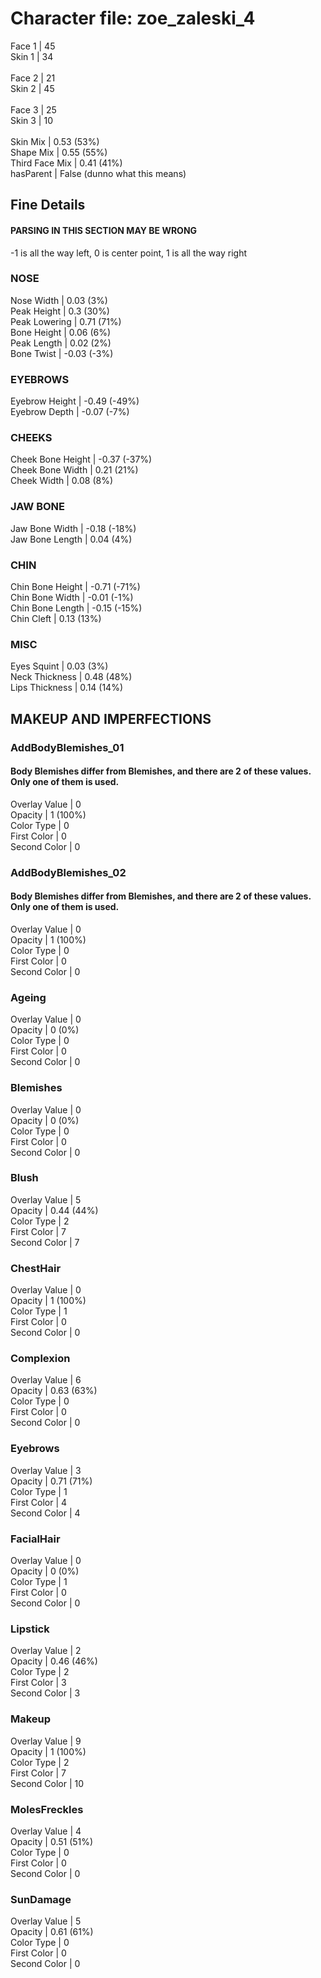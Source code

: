 # Character file: zoe_zaleski_4<br>
Face 1 | 45<br>
Skin 1 | 34<br>
<br>
Face 2 | 21<br>
Skin 2 | 45<br>
<br>
Face 3 | 25<br>
Skin 3 | 10<br>
<br>
Skin Mix | 0.53 (53%)<br>
Shape Mix | 0.55 (55%)<br>
Third Face Mix | 0.41 (41%)<br>
hasParent | False (dunno what this means)<br>
## Fine Details<br>
#### PARSING IN THIS SECTION MAY BE WRONG<br>
-1 is all the way left, 0 is center point, 1 is all the way right<br>
### NOSE<br>
Nose Width | 0.03 (3%)<br>
Peak Height | 0.3 (30%)<br>
Peak Lowering | 0.71 (71%)<br>
Bone Height | 0.06 (6%)<br>
Peak Length | 0.02 (2%)<br>
Bone Twist | -0.03 (-3%)<br>
### EYEBROWS<br>
Eyebrow Height | -0.49 (-49%)<br>
Eyebrow Depth | -0.07 (-7%)<br>
### CHEEKS<br>
Cheek Bone Height | -0.37 (-37%)<br>
Cheek Bone Width | 0.21 (21%)<br>
Cheek Width | 0.08 (8%)<br>
### JAW BONE<br>
Jaw Bone Width | -0.18 (-18%)<br>
Jaw Bone Length | 0.04 (4%)<br>
### CHIN<br>
Chin Bone Height | -0.71 (-71%)<br>
Chin Bone Width | -0.01 (-1%)<br>
Chin Bone Length | -0.15 (-15%)<br>
Chin Cleft | 0.13 (13%)<br>
### MISC<br>
Eyes Squint | 0.03 (3%)<br>
Neck Thickness | 0.48 (48%)<br>
Lips Thickness | 0.14 (14%)<br>
## MAKEUP AND IMPERFECTIONS<br>
### AddBodyBlemishes_01<br>
#### Body Blemishes differ from Blemishes, and there are 2 of these values. Only one of them is used.<br>
Overlay Value | 0<br>
Opacity | 1 (100%)<br>
Color Type | 0<br>
First Color | 0<br>
Second Color | 0<br>
### AddBodyBlemishes_02<br>
#### Body Blemishes differ from Blemishes, and there are 2 of these values. Only one of them is used.<br>
Overlay Value | 0<br>
Opacity | 1 (100%)<br>
Color Type | 0<br>
First Color | 0<br>
Second Color | 0<br>
### Ageing<br>
Overlay Value | 0<br>
Opacity | 0 (0%)<br>
Color Type | 0<br>
First Color | 0<br>
Second Color | 0<br>
### Blemishes<br>
Overlay Value | 0<br>
Opacity | 0 (0%)<br>
Color Type | 0<br>
First Color | 0<br>
Second Color | 0<br>
### Blush<br>
Overlay Value | 5<br>
Opacity | 0.44 (44%)<br>
Color Type | 2<br>
First Color | 7<br>
Second Color | 7<br>
### ChestHair<br>
Overlay Value | 0<br>
Opacity | 1 (100%)<br>
Color Type | 1<br>
First Color | 0<br>
Second Color | 0<br>
### Complexion<br>
Overlay Value | 6<br>
Opacity | 0.63 (63%)<br>
Color Type | 0<br>
First Color | 0<br>
Second Color | 0<br>
### Eyebrows<br>
Overlay Value | 3<br>
Opacity | 0.71 (71%)<br>
Color Type | 1<br>
First Color | 4<br>
Second Color | 4<br>
### FacialHair<br>
Overlay Value | 0<br>
Opacity | 0 (0%)<br>
Color Type | 1<br>
First Color | 0<br>
Second Color | 0<br>
### Lipstick<br>
Overlay Value | 2<br>
Opacity | 0.46 (46%)<br>
Color Type | 2<br>
First Color | 3<br>
Second Color | 3<br>
### Makeup<br>
Overlay Value | 9<br>
Opacity | 1 (100%)<br>
Color Type | 2<br>
First Color | 7<br>
Second Color | 10<br>
### MolesFreckles<br>
Overlay Value | 4<br>
Opacity | 0.51 (51%)<br>
Color Type | 0<br>
First Color | 0<br>
Second Color | 0<br>
### SunDamage<br>
Overlay Value | 5<br>
Opacity | 0.61 (61%)<br>
Color Type | 0<br>
First Color | 0<br>
Second Color | 0<br>
